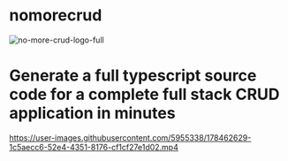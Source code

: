 # nomorecrud

![no-more-crud-logo-full](https://user-images.githubusercontent.com/5955338/178462505-859a31da-1002-4456-89e7-8448c066ba6c.png)


# Generate a full typescript source code for a complete full stack CRUD application in minutes

https://user-images.githubusercontent.com/5955338/178462629-1c5aecc6-52e4-4351-8176-cf1cf27e1d02.mp4

